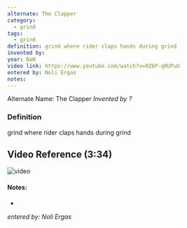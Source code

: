 ```yaml
---
alternate: The Clapper
category:
  - grind
tags:
  - grind
definition: grind where rider claps hands during grind
invented by: 
year: NaN
video link: https://www.youtube.com/watch?v=OZ6P-qRUPuU
entered by: Noli Ergas
notes: 
---
```

Alternate Name: The Clapper
*Invented by ?*

### Definition
grind where rider claps hands during grind

## Video Reference (3:34)
![video](https://www.youtube.com/watch?v=OZ6P-qRUPuU)

#### Notes:
- 
*entered by: Noli Ergas*
